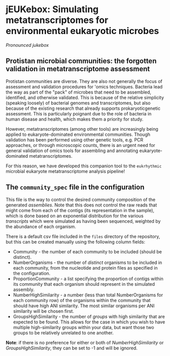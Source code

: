 # jEUKebox: Simulating metatranscriptomes for environmental eukaryotic microbes
_Pronounced jukebox_

## Protistan microbial communities: the forgotten validation in metatranscriptome assessment

Protistan communities are diverse. They are also not generally the focus of assessment and validation procedures for 'omics techniques. Bacteria lead the way as part of the "pack" of microbes that need to be assembled, identified, and otherwise validated. This is because of the relative simplicity (speaking loosely) of bacterial genomes and transcriptomes, but also because of the existing research that already supports prokaryoticgenetic assessment. This is particularly poignant due to the role of bacteria in human disease and health, which makes them a priority for study. 

However, metatranscriptomes (among other tools) are increasingly being applied to eukaryote-dominated environmental communities. Though validation has been performed using other genetic tools, e.g. PCR approaches, or through microscopic counts, there is an urgent need for general validation of omics tools for assembling and annotating eukaryote-dominated metatranscriptomes. 

For this reason, we have developed this companion tool to the `eukrhythmic` microbial eukaryote metatranscriptome analysis pipeline!

## The `community_spec` file in the configuration

This file is the way to control the desired community composition of the generated _assemblies_. Note that this does not control the raw reads that might come from each of the contigs (its representation in the sample), which is done based on an exponential distribution for the various _transcripts_ which were simulated as having been sequenced, weighted by the abundance of each organism. 

There is a default csv file included in the `files` directory of the repository, but this can be created manually using the following column fields:

- Community - the number of each community to be included (should be distinct).
- NumberOrganisms - the number of _distinct_ organisms to be included in each community, from the nucleotide and protein files as specified in the configuration.
- ProportionCommunity - a list specifying the proportion of contigs within its community that each organism should represent in the simulated assembly.
- NumberHighSimilarity - a number (less than total NumberOrganisms for each community row) of the organisms within the community that should have high ANI similarity. The most similar organisms per ANI similarity will be chosen first. 
- GroupsHighSimilarity - the number of _groups_ with high similarity that are expected to be found. This allows for the case in which you wish to have multiple high-similarity groups within your data, but want those two groups to be relatively unrelated to one another.

**Note**: if there is no preference for either or both of _NumberHighSimilarity_ or _GroupsHighSimilarity_, they can be set to -1 and will be ignored.